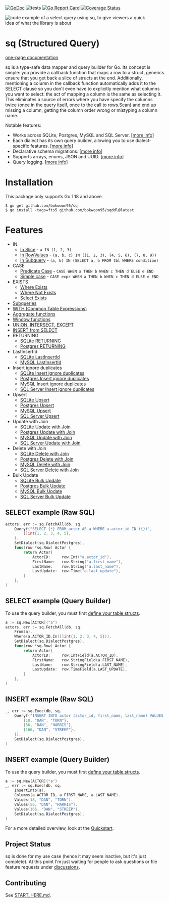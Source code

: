[![GoDoc](https://img.shields.io/badge/pkg.go.dev-sq-blue)](https://pkg.go.dev/github.com/bokwoon95/sq)
![tests](https://github.com/bokwoon95/sq/actions/workflows/tests.yml/badge.svg?branch=main)
[![Go Report Card](https://goreportcard.com/badge/github.com/bokwoon95/sq)](https://goreportcard.com/report/github.com/bokwoon95/sq)
[![Coverage Status](https://coveralls.io/repos/github/bokwoon95/sq/badge.svg?branch=main)](https://coveralls.io/github/bokwoon95/sq?branch=main)

<img src="https://raw.githubusercontent.com/bokwoon95/sq/main/header.png" title="code example of a select query using sq" alt="code example of a select query using sq, to give viewers a quick idea of what the library is about" style="max-width:90%;">

# sq (Structured Query)

[one-page documentation](https://bokwoon.neocities.org/sq.html)

sq is a type-safe data mapper and query builder for Go. Its concept is simple: you provide a callback function that maps a row to a struct, generics ensure that you get back a slice of structs at the end. Additionally, mentioning a column in the callback function automatically adds it to the SELECT clause so you don't even have to explicitly mention what columns you want to select: the act of mapping a column is the same as selecting it. This eliminates a source of errors where you have specify the columns twice (once in the query itself, once to the call to rows.Scan) and end up missing a column, getting the column order wrong or mistyping a column name.

Notable features:

- Works across SQLite, Postgres, MySQL and SQL Server. [[more info](https://bokwoon.neocities.org/sq.html#set-query-dialect)]
- Each dialect has its own query builder, allowing you to use dialect-specific features. [[more info](https://bokwoon.neocities.org/sq.html#dialect-specific-features)]
- Declarative schema migrations. [[more info](https://bokwoon.neocities.org/sq.html#declarative-schema)]
- Supports arrays, enums, JSON and UUID. [[more info](https://bokwoon.neocities.org/sq.html#arrays-enums-json-uuid)]
- Query logging. [[more info](https://bokwoon.neocities.org/sq.html#logging)]

# Installation

This package only supports Go 1.18 and above.

```shell
$ go get github.com/bokwoon95/sq
$ go install -tags=fts5 github.com/bokwoon95/sqddl@latest
```

# Features

- IN
    - [In Slice](https://bokwoon.neocities.org/sq.html#in-slice) - `a IN (1, 2, 3)`
    - [In RowValues](https://bokwoon.neocities.org/sq.html#in-rowvalues) - `(a, b, c) IN ((1, 2, 3), (4, 5, 6), (7, 8, 9))`
    - [In Subquery](https://bokwoon.neocities.org/sq.html#in-subquery) - `(a, b) IN (SELECT a, b FROM tbl WHERE condition)`
- CASE
    - [Predicate Case](https://bokwoon.neocities.org/sq.html#predicate-case) - `CASE WHEN a THEN b WHEN c THEN d ELSE e END`
    - [Simple case](https://bokwoon.neocities.org/sq.html#simple-case) - `CASE expr WHEN a THEN b WHEN c THEN d ELSE e END`
- EXISTS
    - [Where Exists](https://bokwoon.neocities.org/sq.html#where-exists)
    - [Where Not Exists](https://bokwoon.neocities.org/sq.html#where-not-exists)
    - [Select Exists](https://bokwoon.neocities.org/sq.html#querybuilder-fetch-exists)
- [Subqueries](https://bokwoon.neocities.org/sq.html#subqueries)
- [WITH (Common Table Expressions)](https://bokwoon.neocities.org/sq.html#common-table-expressions)
- [Aggregate functions](https://bokwoon.neocities.org/sq.html#aggregate-functions)
- [Window functions](https://bokwoon.neocities.org/sq.html#window-functions)
- [UNION, INTERSECT, EXCEPT](https://bokwoon.neocities.org/sq.html#union-intersect-except)
- [INSERT from SELECT](https://bokwoon.neocities.org/sq.html#querybuilder-insert-from-select)
- RETURNING
    - [SQLite RETURNING](https://bokwoon.neocities.org/sq.html#sqlite-returning)
    - [Postgres RETURNING](https://bokwoon.neocities.org/sq.html#postgres-returning)
- LastInsertId
    - [SQLite LastInsertId](https://bokwoon.neocities.org/sq.html#sqlite-last-insert-id)
    - [MySQL LastInsertId](https://bokwoon.neocities.org/sq.html#mysql-last-insert-id)
- Insert ignore duplicates
    - [SQLite Insert ignore duplicates](https://bokwoon.neocities.org/sq.html#sqlite-insert-ignore-duplicates)
    - [Postgres Insert ignore duplicates](https://bokwoon.neocities.org/sq.html#postgres-insert-ignore-duplicates)
    - [MySQL Insert ignore duplicates](https://bokwoon.neocities.org/sq.html#mysql-insert-ignore-duplicates)
    - [SQL Server Insert ignore duplicates](https://bokwoon.neocities.org/sq.html#sqlserver-insert-ignore-duplicates)
- Upsert
    - [SQLite Upsert](https://bokwoon.neocities.org/sq.html#sqlite-upsert)
    - [Postgres Upsert](https://bokwoon.neocities.org/sq.html#postgres-upsert)
    - [MySQL Upsert](https://bokwoon.neocities.org/sq.html#mysql-upsert)
    - [SQL Server Upsert](https://bokwoon.neocities.org/sq.html#sqlserver-upsert)
- Update with Join
    - [SQLite Update with Join](https://bokwoon.neocities.org/sq.html#sqlite-update-with-join)
    - [Postgres Update with Join](https://bokwoon.neocities.org/sq.html#postgres-update-with-join)
    - [MySQL Update with Join](https://bokwoon.neocities.org/sq.html#mysql-update-with-join)
    - [SQL Server Update with Join](https://bokwoon.neocities.org/sq.html#sqlserver-update-with-join)
- Delete with Join
    - [SQLite Delete with Join](https://bokwoon.neocities.org/sq.html#sqlite-delete-with-join)
    - [Postgres Delete with Join](https://bokwoon.neocities.org/sq.html#postgres-delete-with-join)
    - [MySQL Delete with Join](https://bokwoon.neocities.org/sq.html#mysql-delete-with-join)
    - [SQL Server Delete with Join](https://bokwoon.neocities.org/sq.html#sqlserver-delete-with-join)
- Bulk Update
    - [SQLite Bulk Update](https://bokwoon.neocities.org/sq.html#sqlite-bulk-update)
    - [Postgres Bulk Update](https://bokwoon.neocities.org/sq.html#postgres-bulk-update)
    - [MySQL Bulk Update](https://bokwoon.neocities.org/sq.html#mysql-bulk-update)
    - [SQL Server Bulk Update](https://bokwoon.neocities.org/sq.html#sqlserver-bulk-update)

## SELECT example (Raw SQL)

```go
actors, err := sq.FetchAll(db, sq.
    Queryf("SELECT {*} FROM actor AS a WHERE a.actor_id IN ({})",
        []int{1, 2, 3, 4, 5},
    ).
    SetDialect(sq.DialectPostgres),
    func(row *sq.Row) Actor {
        return Actor{
            ActorID:     row.Int("a.actor_id"),
            FirstName:   row.String("a.first_name"),
            LastName:    row.String("a.last_name"),
            LastUpdate:  row.Time("a.last_update"),
        }
    },
)
```

## SELECT example (Query Builder)

To use the query builder, you must first [define your table structs](https://bokwoon.neocities.org/sq.html#table-structs).

```go
a := sq.New[ACTOR]("a")
actors, err := sq.FetchAll(db, sq.
    From(a).
    Where(a.ACTOR_ID.In([]int{1, 2, 3, 4, 5})).
    SetDialect(sq.DialectPostgres),
    func(row *sq.Row) Actor {
        return Actor{
            ActorID:     row.IntField(a.ACTOR_ID),
            FirstName:   row.StringField(a.FIRST_NAME),
            LastName:    row.StringField(a.LAST_NAME),
            LastUpdate:  row.TimeField(a.LAST_UPDATE),
        }
    },
)
```

## INSERT example (Raw SQL)

```go
_, err := sq.Exec(db, sq.
    Queryf("INSERT INTO actor (actor_id, first_name, last_name) VALUES {}", sq.RowValues{
        {18, "DAN", "TORN"},
        {56, "DAN", "HARRIS"},
        {166, "DAN", "STREEP"},
    }).
    SetDialect(sq.DialectPostgres),
)
```

## INSERT example (Query Builder)

To use the query builder, you must first [define your table structs](https://bokwoon.neocities.org/sq.html#table-structs).

```go
a := sq.New[ACTOR]("a")
_, err := sq.Exec(db, sq.
    InsertInto(a).
    Columns(a.ACTOR_ID, a.FIRST_NAME, a.LAST_NAME).
    Values(18, "DAN", "TORN").
    Values(56, "DAN", "HARRIS").
    Values(166, "DAN", "STREEP").
    SetDialect(sq.DialectPostgres),
)
```

For a more detailed overview, look at the [Quickstart](https://bokwoon.neocities.org/sq.html#quickstart).

## Project Status

sq is done for my use case (hence it may seem inactive, but it's just complete). At this point I'm just waiting for people to ask questions or file feature requests under [discussions](https://github.com/bokwoon95/sq/discussions).

## Contributing

See [START\_HERE.md](https://github.com/bokwoon95/sq/blob/main/START_HERE.md).

